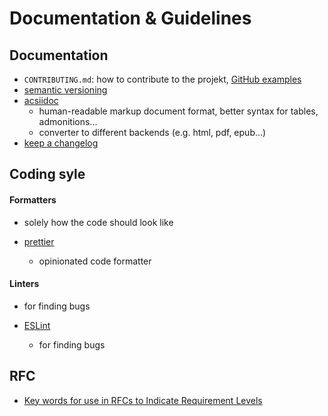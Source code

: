 # Documentation & Guidelines

## Documentation

- `CONTRIBUTING.md`: how to contribute to the projekt, [GitHub examples](https://help.github.com/en/github/building-a-strong-community/setting-guidelines-for-repository-contributors#examples-of-contribution-guidelines)
- [semantic versioning](https://semver.org/spec/v2.0.0.html)
- [acsiidoc](https://asciidoc.org/)
  - human-readable markup document format, better syntax for tables, admonitions...
  - converter to different backends (e.g. html, pdf, epub...)
- [keep a changelog](https://keepachangelog.com/en/1.0.0/)

## Coding syle

#### Formatters

- solely how the code should look like

- [prettier](https://prettier.io/)
	- opinionated code formatter
	
#### Linters

- for finding bugs

- [ESLint](https://eslint.org/)
	- for finding bugs

## RFC

- [Key words for use in RFCs to Indicate Requirement Levels](https://tools.ietf.org/rfc/rfc2119.txt)
